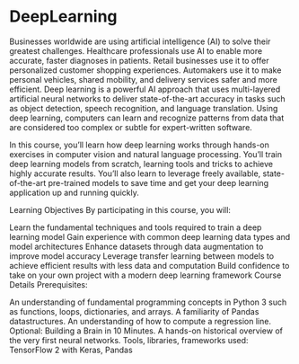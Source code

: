 # DeepLearning

Businesses worldwide are using artificial intelligence (AI) to solve their greatest challenges. Healthcare professionals use AI to enable more accurate, faster diagnoses in patients. Retail businesses use it to offer personalized customer shopping experiences. Automakers use it to make personal vehicles, shared mobility, and delivery services safer and more efficient. Deep learning is a powerful AI approach that uses multi-layered artificial neural networks to deliver state-of-the-art accuracy in tasks such as object detection, speech recognition, and language translation. Using deep learning, computers can learn and recognize patterns from data that are considered too complex or subtle for expert-written software.

In this course, you’ll learn how deep learning works through hands-on exercises in computer vision and natural language processing. You’ll train deep learning models from scratch, learning tools and tricks to achieve highly accurate results. You’ll also learn to leverage freely available, state-of-the-art pre-trained models to save time and get your deep learning application up and running quickly.

Learning Objectives
By participating in this course, you will:

Learn the fundamental techniques and tools required to train a deep learning model
Gain experience with common deep learning data types and model architectures
Enhance datasets through data augmentation to improve model accuracy
Leverage transfer learning between models to achieve efficient results with less data and computation
Build confidence to take on your own project with a modern deep learning framework
Course Details
Prerequisites:

An understanding of fundamental programming concepts in Python 3 such as functions, loops, dictionaries, and arrays.
A familiarity of Pandas datastructures.
An understanding of how to compute a regression line.
Optional: Building a Brain in 10 Minutes. A hands-on historical overview of the very first neural networks.
Tools, libraries, frameworks used: TensorFlow 2 with Keras, Pandas
